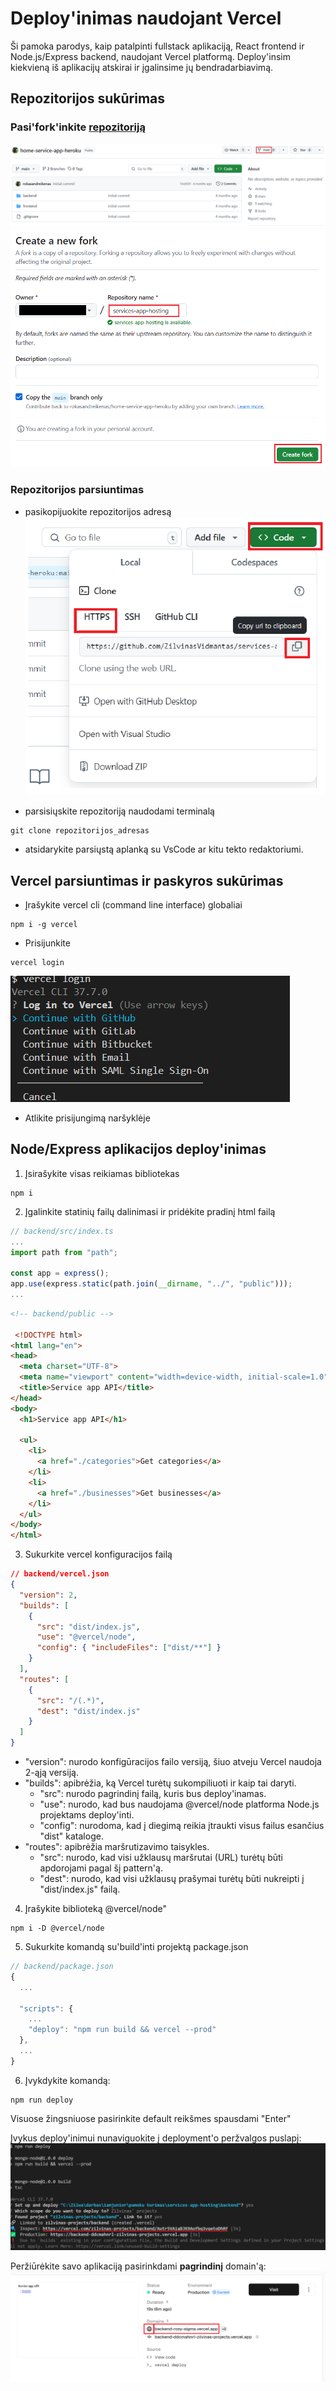 # Deploy'inimas naudojant Vercel

Ši pamoka parodys, kaip patalpinti fullstack aplikaciją, React frontend ir Node.js/Express backend, naudojant Vercel platformą.
Deploy'insim kiekvieną iš aplikacijų atskirai ir įgalinsime jų bendradarbiavimą.

## Repozitorijos sukūrimas

### Pasi'fork'inkite [repozitoriją](https://github.com/rokasandreikenas/home-service-app-heroku) 
![alt text](image-1.png)
![alt text](image-2.png)

### Repozitorijos parsiuntimas

* pasikopijuokite repozitorijos adresą
![alt text](image-5.png)

* parsisiųskite repozitoriją naudodami terminalą
```
git clone repozitorijos_adresas
```

* atsidarykite parsiųstą aplanką su VsCode ar kitu tekto redaktoriumi.

## Vercel parsiuntimas ir paskyros sukūrimas

* Įrašykite vercel cli (command line interface) globaliai
```
npm i -g vercel
```

* Prisijunkite
```
vercel login
```
![alt text](image-3.png)

* Atlikite prisijungimą naršyklėje

## Node/Express aplikacijos deploy'inimas

1. Įsirašykite visas reikiamas bibliotekas
```
npm i 

```

2. Įgalinkite statinių failų dalinimasi ir pridėkite pradinį html failą
```js
// backend/src/index.ts
...
import path from "path";

const app = express();
app.use(express.static(path.join(__dirname, "../", "public")));
...
```
```html
<!-- backend/public -->

 <!DOCTYPE html>
<html lang="en">
<head>
  <meta charset="UTF-8">
  <meta name="viewport" content="width=device-width, initial-scale=1.0">
  <title>Service app API</title>
</head>
<body>
  <h1>Service app API</h1>
  
  <ul>
    <li>
      <a href="./categories">Get categories</a>
    </li>
    <li>
      <a href="./businesses">Get businesses</a>
    </li>
  </ul>
</body>
</html>
```

3. Sukurkite vercel konfiguracijos failą

```json
// backend/vercel.json 
{
  "version": 2,
  "builds": [
    {
      "src": "dist/index.js",
      "use": "@vercel/node",
      "config": { "includeFiles": ["dist/**"] }
    }
  ],
  "routes": [
    {
      "src": "/(.*)",
      "dest": "dist/index.js"
    }
  ]
}
```
* "version": nurodo konfigūracijos failo versiją, šiuo atveju Vercel naudoja 2-ąją versiją.
* "builds": apibrėžia, ką Vercel turėtų sukompiliuoti ir kaip tai daryti.
  * "src": nurodo pagrindinį failą, kuris bus deploy'inamas.
  *   "use": nurodo, kad bus naudojama @vercel/node platforma Node.js projektams deploy'inti.
  *   "config": nurodoma, kad į diegimą reikia įtraukti visus failus esančius "dist" kataloge.
* "routes": apibrėžia maršrutizavimo taisykles.
  *   "src": nurodo, kad visi užklausų maršrutai (URL) turėtų būti apdorojami pagal šį pattern'ą.
  *   "dest": nurodo, kad visi užklausų prašymai turėtų būti nukreipti į "dist/index.js" failą.

4. Įrašykite biblioteką @vercel/node"
```
npm i -D @vercel/node
```

5. Sukurkite komandą su'build'inti projektą package.json
```js
// backend/package.json
{
  ...

  "scripts": {
    ...
    "deploy": "npm run build && vercel --prod"
  },
  ...
}
```

6. Įvykdykite komandą:
```
npm run deploy
```

Visuose žingsniuose pasirinkite default reikšmes spausdami "Enter"

Įvykus deploy'inimui nunaviguokite į deployment'o peržvalgos puslapį:
![alt text](image-4.png)

Peržiūrėkite savo aplikaciją pasirinkdami __pagrindinį__ domain'ą:
![alt text](image-7.png)











